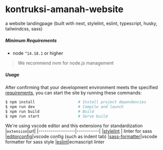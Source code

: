 # kontruksi-amanah-website
a website landingpage (built with next, stylelint, eslint, typescript, husky, tailwindcss, sass)

##### Minimum Requirements
* node `^14.18.1` or higher
> We recommend nvm for node.js management

##### Usage

After confirming that your development environment meets the specified [requirements](#requirements),
you can start the site by running these commands:

```bash
$ npm install                   # Install project dependencies
$ npm run dev                   # Compile and launch
$ npm run build                 # Build
$ npm run start                 # Serve build
```

We're using vscode editor and this extensions for standardization
|`extension`|url|
|------------------|-----------|
|[stylelint](https://marketplace.visualstudio.com/items?itemName=stylelint.vscode-stylelint) | linter for sass
|[editorconfig](https://marketplace.visualstudio.com/items?itemName=EditorConfig.EditorConfig)|vscode config (such as indent tab)
|[sass-formatter](https://marketplace.visualstudio.com/items?itemName=sibiraj-s.vscode-scss-formatter)|vscode formatter for sass style
|[eslint](https://marketplace.visualstudio.com/items?itemName=dbaeumer.vscode-eslint)|ecmascript linter
